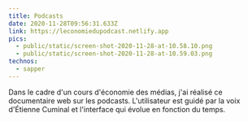 ```yaml
---
title: Podcasts
date: 2020-11-28T09:56:31.633Z
link: https://leconomiedupodcast.netlify.app
pics:
  - public/static/screen-shot-2020-11-28-at-10.58.10.png
  - public/static/screen-shot-2020-11-28-at-10.59.03.png
technos:
  - sapper
---
```

Dans le cadre d'un cours d'économie des médias, j'ai réalisé ce documentaire web sur les podcasts. L'utilisateur est guidé par la voix d'Étienne Cuminal et l'interface qui évolue en fonction du temps.